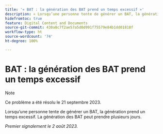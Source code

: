 ```yaml
---
title: '« BAT : la génération des BAT prend un temps excessif »'
description: « Lorsqu’une personne tente de générer un BAT, la génération prend un temps excessif. La génération des BAT peut prendre plusieurs jours. »
hidefromtoc: true
feature: Digital Content and Documents
source-git-commit: 430a8c7f2ae57a5d0d991f75579e84b1dd01818f
workflow-type: ht
source-wordcount: '74'
ht-degree: 100%

---
```



# BAT : la génération des BAT prend un temps excessif

>[!NOTE]
>
>Ce problème a été résolu le 21 septembre 2023.

Lorsqu’une personne tente de générer un BAT, la génération prend un temps excessif. La génération des BAT peut prendre plusieurs jours.

_Premier signalement le 2 août 2023._
